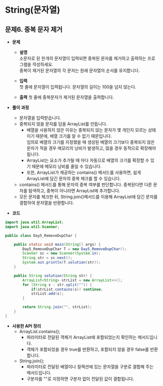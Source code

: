 # String(문자열)
## 문제6. 중복 문자 제거

- **문제**
  - **설명**  
    소문자로 된 한개의 문자열이 입력되면 중복된 문자를 제거하고 출력하는 프로그램을 작성하세요.  
    중복이 제거된 문자열의 각 문자는 원래 문자열의 순서를 유지합니다.

  - **입력**  
    첫 줄에 문자열이 입력됩니다. 문자열의 길이는 100을 넘지 않는다.
  - **출력**
    첫 줄에 중복문자가 제거된 문자열을 출력합니다.


- **풀이 과정**
    - 문자열을 입력받습니다.
    - 중복되지 않을 문자를 담을 ArrayList를 만듭니다.
      - 배열을 사용하지 않은 이유는 중복되지 않는 문자가 몇 개인지 모르는 상태이기 때문에, 배열 크기를 알 수 없기 때문입니다.  
        임의로 배열의 크기를 지정했을 때 생성된 배열의 크기보다 중복되지 않은 문자가 적을 경우 메모리의 낭비가 발생하고, 많을 경우 동적으로 확장해야 됩니다.
      - ArrayList는 요소가 추가될 때 마다 자동으로 배열의 크기를 확장할 수 있기 때문에 메모리 낭비를 줄일 수 있습니다.
      - 또한, ArrayList가 제공하는 contains() 메서드를 사용하면, 쉽게 ArrayList에 담긴 문자의 중복 체크를 할 수 있습니다.
    - contains() 메서드를 통해 문자의 중복 여부를 판단합니다. 중복된다면 다른 문자를 탐색하고, 중복이 아니라면 ArrayList에 추가합니다.
    - 모든 문자를 체크한 뒤, String.join()메서드를 이용해 ArrayList에 담긴 문자를 결합하여 문자열을 반환합니다.


- **코드**
```java
import java.util.ArrayList;
import java.util.Scanner;

public class Day5_RemoveDupChar {

    public static void main(String[] args) {
        Day5_RemoveDupChar T = new Day5_RemoveDupChar();
        Scanner sc = new Scanner(System.in);
        String str = sc.next();
        System.out.println(T.solution(str));
    }

    public String solution(String str) {
        ArrayList<String> strList = new ArrayList<>();
        for (String s : str.split("")) {
            if(strList.contains(s)) continue;
            strList.add(s);
        }

        return String.join("", strList);
    }
}
```


- **사용한 API 정리**
    - ArrayList.contains();
      - 파라미터로 전달된 객체가 ArrayList에 포함되었는지 확인하는 메서드입니다.
      - 객체가 포함되었을 경우 true를 반환하고, 포함되지 않을 경우 false를 반환합니다.
    - String.join();
      - 파라미터로 전달된 배열이나 컬렉션에 있는 문자열을 구분로 결합해 주는 메서드입니다.
      - 구분자를 ""로 지정하면 구분자 없이 전달된 값이 결합됩니다.